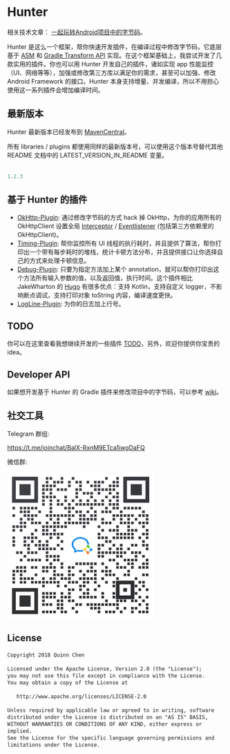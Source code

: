 # Hunter

相关技术文章： [一起玩转Android项目中的字节码](http://quinnchen.cn/2018/09/13/2018-09-13-asm-transform/)。

Hunter 是这么一个框架，帮你快速开发插件，在编译过程中修改字节码，它底层基于 [ASM](https://asm.ow2.io/) 和 [Gradle Transform API](http://tools.android.com/tech-docs/new-build-system/transform-api)
实现。在这个框架基础上，我尝试开发了几款实用的插件。你也可以用 Hunter 开发自己的插件，诸如实现 app 性能监控（UI、网络等等），加强或修改第三方库以满足你的需求，甚至可以加强、修改 Android Framework 的接口。Hunter 本身支持增量、并发编译，所以不用担心使用这一系列插件会增加编译时间。

## 最新版本

Hunter 最新版本已经发布到 [MavenCentral](https://repo1.maven.org/maven2/cn/quinnchen/hunter/)。

所有 libraries / plugins 都使用同样的最新版本号，可以使用这个版本号替代其他 README 文档中的 LATEST_VERSION_IN_README 变量。

```groovy

1.2.3

```

## 基于 Hunter 的插件

 + [OkHttp-Plugin](https://github.com/Leaking/Hunter/blob/master/README_hunter_okhttp_ch.md): 通过修改字节码的方式 hack 掉 OkHttp，为你的应用所有的 OkHttpClient 设置全局 [Interceptor](https://github.com/square/okhttp/wiki/Interceptors) / [Eventlistener](https://github.com/square/okhttp/wiki/Events)
(包括第三方依赖里的 OkHttpClient)。
 + [Timing-Plugin](https://github.com/Leaking/Hunter/blob/master/README_hunter_timing_ch.md): 帮你监控所有 UI 线程的执行耗时，并且提供了算法，帮你打印出一个带有每步耗时的堆栈，统计卡顿方法分布，并且提供接口让你选择自己的方式来处理卡顿信息。
 + [Debug-Plugin](https://github.com/Leaking/Hunter/blob/master/README_hunter_debug_ch.md): 只要为指定方法加上某个 annotation，就可以帮你打印出这个方法所有输入参数的值，以及返回值，执行时间。这个插件相比 JakeWharton 的 [Hugo](https://github.com/JakeWharton/hugo) 有很多优点：支持 Kotlin，支持自定义 logger，不影响断点调试，支持打印对象 toString 内容，编译速度更快。
 + [LogLine-Plugin](https://github.com/Leaking/Hunter/blob/master/README_hunter_logline_ch.md): 为你的日志加上行号。


## TODO

你可以在这里查看我想继续开发的一些插件 [TODO](https://github.com/Leaking/Hunter/blob/master/docs/TODO.md)，另外，欢迎你提供你宝贵的 idea。

## Developer API

如果想开发基于 Hunter 的 Gradle 插件来修改项目中的字节码，可以参考 [wiki](https://github.com/Leaking/Hunter/wiki/Developer-API)。


## 社交工具

Telegram 群组:

https://t.me/joinchat/BalX-RxnM9ETca1iwgDaFQ

微信群:

<img src="https://github.com/Leaking/Hunter/blob/master/pics/contact_me_qr.png?raw=true" width="340" />


## License


    Copyright 2018 Quinn Chen

    Licensed under the Apache License, Version 2.0 (the "License");
    you may not use this file except in compliance with the License.
    You may obtain a copy of the License at

       http://www.apache.org/licenses/LICENSE-2.0

    Unless required by applicable law or agreed to in writing, software
    distributed under the License is distributed on an "AS IS" BASIS,
    WITHOUT WARRANTIES OR CONDITIONS OF ANY KIND, either express or implied.
    See the License for the specific language governing permissions and
    limitations under the License.
